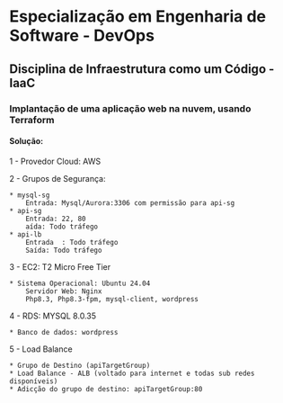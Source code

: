 ﻿# Especialização em Engenharia de Software - DevOps

## Disciplina de Infraestrutura como um Código - IaaC

###  Implantação de uma aplicação web na nuvem, usando Terraform

#### Solução: 
1 - Provedor Cloud: AWS

2 - Grupos de Segurança:

    * mysql-sg 
        Entrada: Mysql/Aurora:3306 com permissão para api-sg
    * api-sg 
        Entrada: 22, 80
        aída: Todo tráfego
    * api-lb
        Entrada  : Todo tráfego
        Saída: Todo tráfego

3 - EC2: T2 Micro Free Tier

    * Sistema Operacional: Ubuntu 24.04
        Servidor Web: Nginx
        Php8.3, Php8.3-fpm, mysql-client, wordpress

4 - RDS: MYSQL 8.0.35

    * Banco de dados: wordpress
5 - Load Balance

    * Grupo de Destino (apiTargetGroup) 
    * Load Balance - ALB (voltado para internet e todas sub redes disponíveis)
    * Adicção do grupo de destino: apiTargetGroup:80

